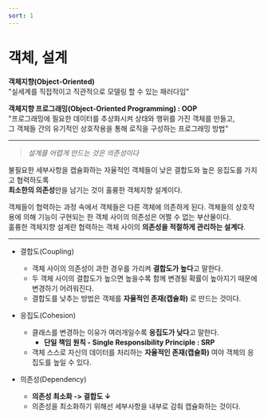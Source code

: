 ```yaml
---
sort: 1
---
```


# 객체, 설계
**객체지향(Object-Oriented)**  
"실세계를 직접적이고 직관적으로 모델링 할 수 있는 패러다임"

**객체지향 프로그래밍(Object-Oriented Programming) : OOP**  
"프로그래밍에 필요한 데이터를 추상화시켜 상태와 행위를 가진 객체를 만들고,  
그 객체들 간의 유기적인 상호작용을 통해 로직을 구성하는 프로그래밍 방법"

---

> *설계를 어렵게 만드는 것은 의존성이다*

불필요한 세부사항을 캡슐화하는 자율적인 객체들이 낮은 결합도와 높은 응집도를 가지고 협력하도록  
**최소한의 의존성**만을 남기는 것이 훌륭한 객체지향 설계이다.

객체들이 협력하는 과정 속에서 객체들은 다른 객체에 의존하게 된다.
객체들의 상호작용에 의해 기능이 구현되는 한 객체 사이의 의존성은 어쩔 수 없는 부산물이다.  
훌륭한 객체지향 설계란 협력하는 객체 사이의 **의존성을 적절하게 관리하는 설계다**.

---

- 결합도(Coupling)
    - 객체 사이의 의존성이 과한 경우를 가리켜 **결합도가 높다**고 말한다.
    - 두 객체 사이의 결합도가 높으면 높을수록 함께 변경될 확률이 높아지기 때문에 변경하기 어려워진다.
    - 결합도를 낮추는 방법은 객체를 **자율적인 존재(캡슐화)** 로 만드는 것이다.
  
  
- 응집도(Cohesion)
    - 클래스를 변경하는 이유가 여러개일수록 **응집도가 낮다**고 말한다.
        - **단일 책임 원칙 - Single Responsibility Principle : SRP**
    - 객체 스스로 자신의 데이터를 처리하는 **자율적인 존재(캡슐화)** 여야 객체의 응집도를 높일 수 있다.  
 
 
- 의존성(Dependency)
  - **의존성 최소화 -> 결합도 ↓**
  - 의존성을 최소화하기 위해선 세부사항을 내부로 감춰 캡슐화하는 것이다.




